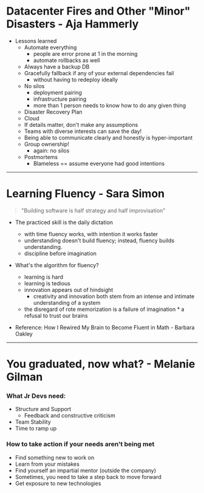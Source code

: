 # Datacenter Fires and Other "Minor" Disasters - Aja Hammerly
* Lessons learned
    * Automate everything
        * people are error prone at 1 in the morning
        * automate rollbacks as well
    * Always have a backup DB
    * Gracefully fallback if any of your external dependencies fail
        * without having to redeploy ideally
    * No silos
        * deployment pairing
        * infrastructure pairing
        * more than 1 person needs to know how to do any given thing
    * Disaster Recovery Plan
    * Cloud
    * If details matter, don't make any assumptions
    * Teams with diverse interests can save the day!
    * Being able to communicate clearly and honestly is hyper-important
    * Group ownership!
        * again: no silos
    * Postmortems
        * Blameless == assume everyone had good intentions

-------------------------------

# Learning Fluency - Sara Simon
> "Building software is half strategy and half improvisation"

* The practiced skill is the daily dictation
    * with time fluency works, with intention it works faster
    * understanding doesn't build fluency; instead, fluency builds understanding.
    * discipline before imagination

* What's the algorithm for fluency?
    * learning is hard
    * learning is tedious
    * innovation appears out of hindsight
        * creativity and innovation both stem from an intense and intimate understanding of a system
    * the disregard of rote memorization is a failure of imagination
            * a refusal to trust our brains

* Reference: How I Rewired My Brain to Become Fluent in Math - Barbara Oakley

---------------------------------

# You graduated, now what? - Melanie Gilman

### What Jr Devs need:
* Structure and Support
    * Feedback and constructive criticism
* Team Stability
* Time to ramp up

### How to take action if your needs aren't being met
* Find something new to work on
* Learn from your mistakes
* Find yourself an impartial mentor (outside the company)
* Sometimes, you need to take a step back to move forward
* Get exposure to new technologies


